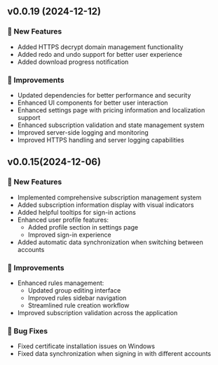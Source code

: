 ## v0.0.19 (2024-12-12)

### 🎉 New Features

* Added HTTPS decrypt domain management functionality
* Added redo and undo support for better user experience
* Added download progress notification

### 🔨 Improvements

* Updated dependencies for better performance and security
* Enhanced UI components for better user interaction
* Enhanced settings page with pricing information and localization support
* Enhanced subscription validation and state management system
* Improved server-side logging and monitoring
* Improved HTTPS handling and server logging capabilities


## v0.0.15(2024-12-06)

### 🎉 New Features

* Implemented comprehensive subscription management system
* Added subscription information display with visual indicators
* Added helpful tooltips for sign-in actions
* Enhanced user profile features:
  * Added profile section in settings page
  * Improved sign-in experience
* Added automatic data synchronization when switching between accounts

### 🔨 Improvements

* Enhanced rules management:
  * Updated group editing interface
  * Improved rules sidebar navigation
  * Streamlined rule creation workflow
* Improved subscription validation across the application

### 🐛 Bug Fixes

* Fixed certificate installation issues on Windows
* Fixed data synchronization when signing in with different accounts

